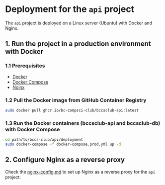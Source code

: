 # Deployment for the `api` project

The `api` project is deployed on a Linux server (Ubuntu) with Docker and Nginx.

## 1. Run the project in a production environment with Docker

### 1.1 Prerequisites

- [Docker](https://www.docker.com/get-started/)
- [Docker Compose](https://docs.docker.com/compose/install/)
- [Nginx](https://nginx.org/)

### 1.2 Pull the Docker image from GitHub Container Registry

```bash
sudo docker pull ghcr.io/bc-compsci-club/bccsclub-api:latest
```

### 1.3 Run the Docker containers (bccsclub-api and bccsclub-db) with Docker Compose

```bash
cd path/to/bccs-club/api/deployment
sudo docker-compose -f docker-compose.prod.yml up -d
```

## 2. Configure Nginx as a reverse proxy

Check the [nginx-config.md](nginx-config.md) to set up Nginx as a reverse proxy for the `api` project.

